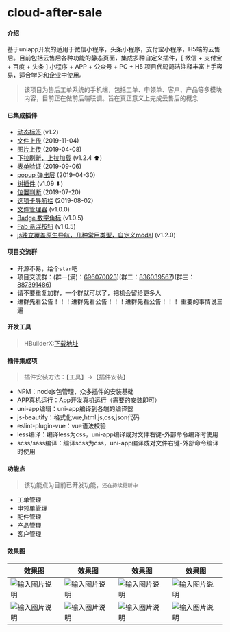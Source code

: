 # cloud-after-sale

#### 介绍
基于uniapp开发的适用于微信小程序，头条小程序，支付宝小程序，H5端的云售后。目前包括云售后各种功能的静态页面，集成多种自定义插件，[ 微信 + 支付宝 + 百度 + 头条 ] 小程序 + APP + 公众号 + PC + H5 项目代码简洁注释丰富上手容易，适合学习和企业中使用。

> 该项目为售后工单系统的手机端，包括工单、申领单、客户、产品等多模块内容，目前正在做前后端联调。旨在真正意义上完成云售后的概念

#### 已集成插件
- [动态标签](https://ext.dcloud.net.cn/plugin?id=316) (v1.2)
- [文件上传](https://ext.dcloud.net.cn/plugin?id=877) (2019-11-04)
- [图片上传](https://ext.dcloud.net.cn/plugin?id=296) (2019-04-08)
- [下拉刷新，上拉加载](https://ext.dcloud.net.cn/plugin?id=343) (v1.2.4 ⬆)
- [表单验证](https://ext.dcloud.net.cn/plugin?id=746) (2019-09-06)
- [popup 弹出层](https://ext.dcloud.net.cn/plugin?id=254) (2019-04-30)
- [树插件](https://ext.dcloud.net.cn/plugin?id=1000) (v1.09 ⬇)
- [位置判断](https://ext.dcloud.net.cn/plugin?id=594) (2019-07-20)
- [选项卡导航栏](https://ext.dcloud.net.cn/plugin?id=626) (2019-08-02)
- [文件管理器](https://ext.dcloud.net.cn/plugin?id=680) (v1.0.0)
- [Badge 数字角标](https://ext.dcloud.net.cn/plugin?id=21) (v1.0.5)
- [Fab 悬浮按钮](https://ext.dcloud.net.cn/plugin?id=144) (v1.0.5)
- [js独立覆盖原生导航，几种常用类型，自定义modal](https://ext.dcloud.net.cn/plugin?id=820) (v1.2.0)

#### 项目交流群

- 开源不易，给个`star`吧
- 项目交流群：(群一(满)：[696070023](http://shang.qq.com/wpa/qunwpa?idkey=e9aace2bf3e05f37ed5f0377c3827c6683d970ac0bcc61b601f70dc861053229))(群二：[836039567](https://shang.qq.com/wpa/qunwpa?idkey=7bb6f29b27f772aadca9c7c4e384f7833c64e9c3c947b5e946c7b303d1fe174a))(群三：[887391486](https://shang.qq.com/wpa/qunwpa?idkey=a65f2e0292eb1048bb13abb7adca302bd83e3465974861ec1f04c2f7fffc4d99))
- 请不要重复加群，一个群就可以了，把机会留给更多人
- 进群先看公告！！！进群先看公告！！！进群先看公告！！！ 重要的事情说三遍

#### 开发工具

> HBuilderX:[下载地址](https://www.dcloud.io/hbuilderx.html)

#### 插件集成项

> 插件安装方法：【工具】->【插件安装】

- NPM：nodejs包管理，众多插件的安装基础
- APP真机运行：App开发真机运行（需要的安装即可）
- uni-app编辑：uni-app编译到各端的编译器
- js-beautify：格式化vue,html,js,css,json代码
- eslint-plugin-vue：vue语法校验
- less编译：编译less为css，uni-app编译或对文件右键-外部命令编译时使用
- scss/sass编译：编译scss为css，uni-app编译或对文件右键-外部命令编译时使用

#### 功能点

> 该功能点为目前已开发功能，`还在持续更新中`

- 工单管理
- 申领单管理
- 配件管理
- 产品管理
- 客户管理


#### 效果图

效果图|效果图|效果图|效果图
-------|-------|-------|-------
|![输入图片说明](https://images.gitee.com/uploads/images/2020/0210/152434_b36e023c_1541735.png "1.png")|![输入图片说明](https://images.gitee.com/uploads/images/2020/0219/103041_6738cf11_1541735.png "1.png")|![输入图片说明](https://images.gitee.com/uploads/images/2020/0210/152535_2d3e3249_1541735.png "1.png")|![输入图片说明](https://images.gitee.com/uploads/images/2020/0210/152603_2f610677_1541735.png "1.png")|
|![输入图片说明](https://images.gitee.com/uploads/images/2020/0210/152629_8ce90e88_1541735.png "1.png")|![输入图片说明](https://images.gitee.com/uploads/images/2020/0210/152657_5a39487c_1541735.png "1.png")|![输入图片说明](https://images.gitee.com/uploads/images/2020/0219/102857_767524d2_1541735.png "1.png")|![输入图片说明](https://images.gitee.com/uploads/images/2020/0219/102935_f74b3947_1541735.png "1.png")|



